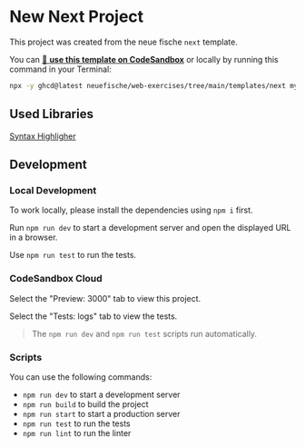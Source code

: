 # New Next Project

This project was created from the neue fische `next` template.

You can [🔗 **use this template on CodeSandbox**](https://codesandbox.io/p/sandbox/github/neuefische/web-exercises/tree/main/templates/next?file=/README.md) or locally by running this command in your Terminal:

```bash
npx -y ghcd@latest neuefische/web-exercises/tree/main/templates/next my-app -i
```

## Used Libraries

[Syntax Highligher](https://github.com/react-syntax-highlighter/react-syntax-highlighter)

## Development

### Local Development

To work locally, please install the dependencies using `npm i` first.

Run `npm run dev` to start a development server and open the displayed URL in a browser.

Use `npm run test` to run the tests.

### CodeSandbox Cloud

Select the "Preview: 3000" tab to view this project.

Select the "Tests: logs" tab to view the tests.

> The `npm run dev` and `npm run test` scripts run automatically.

### Scripts

You can use the following commands:

- `npm run dev` to start a development server
- `npm run build` to build the project
- `npm run start` to start a production server
- `npm run test` to run the tests
- `npm run lint` to run the linter

